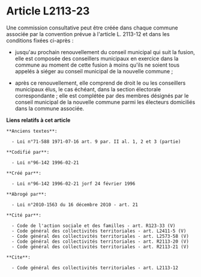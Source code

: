 # Article L2113-23

Une commission consultative peut être créée dans chaque commune associée par la convention prévue à l'article L. 2113-12 et
dans les conditions fixées ci-après :

- jusqu'au prochain renouvellement du conseil municipal qui suit la fusion, elle est composée des conseillers municipaux en
exercice dans la commune au moment de cette fusion à moins qu'ils ne soient tous appelés à siéger au conseil municipal de la
nouvelle commune ;

- après ce renouvellement, elle comprend de droit le ou les conseillers municipaux élus, le cas échéant, dans la section
électorale correspondante ; elle est complétée par des membres désignés par le conseil municipal de la nouvelle commune parmi
les électeurs domiciliés dans la commune associée.

**Liens relatifs à cet article**

	**Anciens textes**:

	  - Loi n°71-588 1971-07-16 art. 9 par. II al. 1, 2 et 3 (partie)

	**Codifié par**:

	  - Loi n°96-142 1996-02-21

	**Créé par**:

	  - Loi n°96-142 1996-02-21 jorf 24 février 1996

	**Abrogé par**:

	  - Loi n°2010-1563 du 16 décembre 2010 - art. 21

	**Cité par**:

	  - Code de l'action sociale et des familles - art. R123-33 (V)
	  - Code général des collectivités territoriales - art. L2411-5 (V)
	  - Code général des collectivités territoriales - art. L2573-58 (V)
	  - Code général des collectivités territoriales - art. R2113-20 (V)
	  - Code général des collectivités territoriales - art. R2113-21 (V)

	**Cite**:

	  - Code général des collectivités territoriales - art. L2113-12
